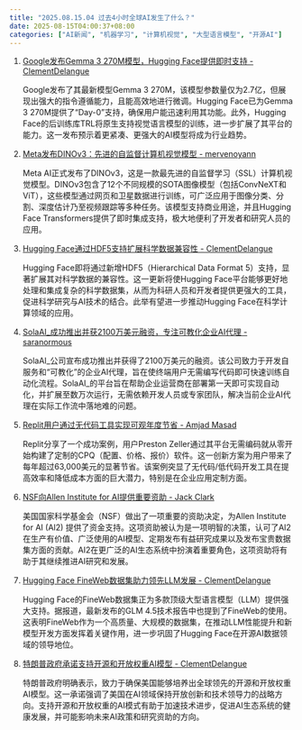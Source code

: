 ```yaml
---
title: "2025.08.15.04 过去4小时全球AI发生了什么？"
date: 2025-08-15T04:00:37+08:00
categories: ["AI新闻", "机器学习", "计算机视觉", "大型语言模型", "开源AI"]
---
```


1.  [Google发布Gemma 3 270M模型，Hugging Face提供即时支持 - ClementDelangue](https://x.com/ClementDelangue/status/1956061485047640246)

    Google发布了其最新模型Gemma 3 270M，该模型参数量仅为2.7亿，但展现出强大的指令遵循能力，且能高效地进行微调。Hugging Face已为Gemma 3 270M提供了“Day-0”支持，确保用户能迅速利用其功能。此外，Hugging Face的后训练库TRL将原生支持视觉语言模型的训练，进一步扩展了其平台的能力。这一发布预示着更紧凑、更强大的AI模型将成为行业趋势。

2.  [Meta发布DINOv3：先进的自监督计算机视觉模型 - mervenoyann](https://x.com/mervenoyann/status/1956033306580877406)

    Meta AI正式发布了DINOv3，这是一款最先进的自监督学习（SSL）计算机视觉模型。DINOv3包含了12个不同规模的SOTA图像模型（包括ConvNeXT和ViT），这些模型通过网页和卫星数据进行训练，可广泛应用于图像分类、分割、深度估计乃至视频跟踪等多种任务。该模型支持商业用途，并且Hugging Face Transformers提供了即时集成支持，极大地便利了开发者和研究人员的应用。

3.  [Hugging Face通过HDF5支持扩展科学数据兼容性 - ClementDelangue](https://x.com/ClementDelangue/status/1956060372701491651)

    Hugging Face即将通过新增HDF5（Hierarchical Data Format 5）支持，显著扩展其对科学数据的兼容性。这一更新将使Hugging Face平台能够更好地处理和集成复杂的科学数据集，从而为科研人员和开发者提供更强大的工具，促进科学研究与AI技术的结合。此举有望进一步推动Hugging Face在科学计算领域的应用。

4.  [SolaAI_成功推出并获2100万美元融资，专注可教化企业AI代理 - saranormous](https://x.com/saranormous/status/1956035850804060387)

    SolaAI_公司宣布成功推出并获得了2100万美元的融资。该公司致力于开发自服务和“可教化”的企业AI代理，旨在使终端用户无需编写代码即可快速训练自动化流程。SolaAI_的平台旨在帮助企业运营商在部署第一天即可实现自动化，并扩展至数万次运行，无需依赖开发人员或专家团队，解决当前企业AI代理在实际工作流中落地难的问题。

5.  [Replit用户通过无代码工具实现可观年度节省 - Amjad Masad](https://x.com/amasad/status/1956054138565079237)

    Replit分享了一个成功案例，用户Preston Zeller通过其平台无需编码就从零开始构建了定制的CPQ（配置、价格、报价）软件。这一创新方案为用户带来了每年超过63,000美元的显著节省。该案例突显了无代码/低代码开发工具在提高效率和降低成本方面的巨大潜力，特别是在企业应用定制方面。

6.  [NSF向Allen Institute for AI提供重要资助 - Jack Clark](https://x.com/jackclarkSF/status/1956024158774812742)

    美国国家科学基金会（NSF）做出了一项重要的资助决定，为Allen Institute for AI (AI2) 提供了资金支持。这项资助被认为是一项明智的决策，认可了AI2在生产有价值、广泛使用的AI模型、定期发布有益研究成果以及发布宝贵数据集方面的贡献。AI2在更广泛的AI生态系统中扮演着重要角色，这项资助将有助于其继续推进AI研究和发展。

7.  [Hugging Face FineWeb数据集助力领先LLM发展 - ClementDelangue](https://x.com/ClementDelangue/status/1956026834161676372)

    Hugging Face的FineWeb数据集正为多款顶级大型语言模型（LLM）提供强大支持。据报道，最新发布的GLM 4.5技术报告中也提到了FineWeb的使用。这表明FineWeb作为一个高质量、大规模的数据集，在推动LLM性能提升和新模型开发方面发挥着关键作用，进一步巩固了Hugging Face在开源AI数据领域的领导地位。

8.  [特朗普政府承诺支持开源和开放权重AI模型 - ClementDelangue](https://x.com/ClementDelangue/status/1956029487876813228)

    特朗普政府明确表示，致力于确保美国能够培养出全球领先的开源和开放权重AI模型。这一承诺强调了美国在AI领域保持开放创新和技术领导力的战略方向。支持开源和开放权重的AI模式有助于加速技术进步，促进AI生态系统的健康发展，并可能影响未来AI政策和研究资助的方向。